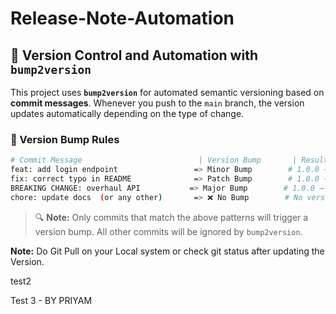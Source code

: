 # Release-Note-Automation

## 🔄 Version Control and Automation with `bump2version`

This project uses **`bump2version`** for automated semantic versioning based on **commit messages**. Whenever you push to the `main` branch, the version updates automatically depending on the type of change.

### 📌 Version Bump Rules

```bash
# Commit Message                          | Version Bump       | Resulting Version
feat: add login endpoint                 => Minor Bump        # 1.0.0 → 1.1.0
fix: correct typo in README              => Patch Bump        # 1.0.0 → 1.0.1
BREAKING CHANGE: overhaul API           => Major Bump        # 1.0.0 → 2.0.0
chore: update docs  (or any other)       => ❌ No Bump        # No version change
```

> 🔍 **Note:** Only commits that match the above patterns will trigger a version bump. All other commits will be ignored by `bump2version`.

**Note:** Do Git Pull on your Local system or check git status after updating the Version.

test2

Test 3 -  BY PRIYAM
